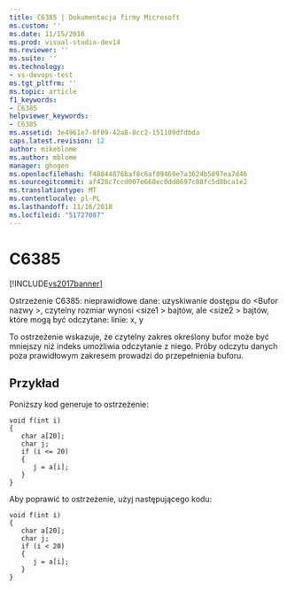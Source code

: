 ```yaml
---
title: C6385 | Dokumentacja firmy Microsoft
ms.custom: ''
ms.date: 11/15/2016
ms.prod: visual-studio-dev14
ms.reviewer: ''
ms.suite: ''
ms.technology:
- vs-devops-test
ms.tgt_pltfrm: ''
ms.topic: article
f1_keywords:
- C6385
helpviewer_keywords:
- C6385
ms.assetid: 3e4961e7-0f09-42a8-8cc2-151109dfdbda
caps.latest.revision: 12
author: mikeblome
ms.author: mblome
manager: ghogen
ms.openlocfilehash: f48844876baf8c6af09469e7a3624b5897ea7d46
ms.sourcegitcommit: af428c7ccd007e668ec0dd8697c88fc5d8bca1e2
ms.translationtype: MT
ms.contentlocale: pl-PL
ms.lasthandoff: 11/16/2018
ms.locfileid: "51727087"
---
```

# <a name="c6385"></a>C6385
[!INCLUDE[vs2017banner](../includes/vs2017banner.md)]

Ostrzeżenie C6385: nieprawidłowe dane: uzyskiwanie dostępu do \<Bufor nazwy >, czytelny rozmiar wynosi \<size1 > bajtów, ale \<size2 > bajtów, które mogą być odczytane: linie: x, y  
  
 To ostrzeżenie wskazuje, że czytelny zakres określony bufor może być mniejszy niż indeks umożliwia odczytanie z niego. Próby odczytu danych poza prawidłowym zakresem prowadzi do przepełnienia buforu.  
  
## <a name="example"></a>Przykład  
 Poniższy kod generuje to ostrzeżenie:  
  
```  
void f(int i)  
{  
   char a[20];  
   char j;  
   if (i <= 20)  
   {  
      j = a[i];  
   }  
}  
```  
  
 Aby poprawić to ostrzeżenie, użyj następującego kodu:  
  
```  
void f(int i)  
{  
   char a[20];  
   char j;  
   if (i < 20)  
   {  
      j = a[i];  
   }  
}   
```




